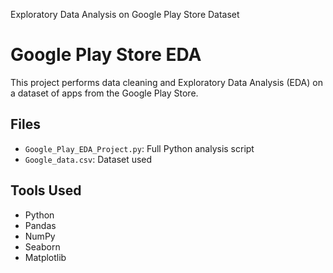 Exploratory Data Analysis on Google Play Store Dataset  
# Google Play Store EDA 
This project performs data cleaning and Exploratory Data Analysis (EDA) on a dataset of apps from the Google Play Store.

## Files
- `Google_Play_EDA_Project.py`: Full Python analysis script
- `Google_data.csv`: Dataset used

## Tools Used
- Python
- Pandas
- NumPy
- Seaborn
- Matplotlib

